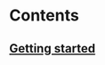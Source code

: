 # Contents
## [Getting started](https://github.com/boenrobot/PEAR2_Net_RouterOS/wiki/Getting-started)